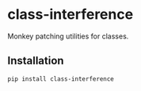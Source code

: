 # class-interference

Monkey patching utilities for classes.

## Installation

```shell
pip install class-interference
```
